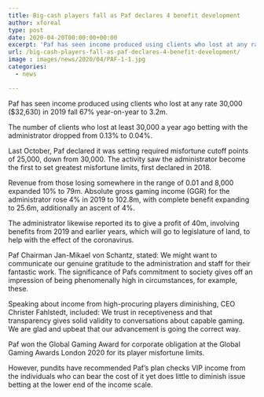 ```yaml
---
title: Big-cash players fall as Paf declares 4 benefit development
author: xforeal 
type: post
date: 2020-04-20T00:00:00+00:00
excerpt: 'Paf has seen income produced using clients who lost at any rate 30,000 ($32,630) in 2019 fall 67&amp;percnt; year-on-year to 3 '
url: /big-cash-players-fall-as-paf-declares-4-benefit-development/
image : images/news/2020/04/PAF-1-1.jpg
categories:
  - news

---
```

Paf has seen income produced using clients who lost at any rate 30,000 ($32,630) in 2019 fall 67&percnt; year-on-year to 3.2m. 

The number of clients who lost at least 30,000 a year ago betting with the administrator dropped from 0.13&percnt; to 0.04&percnt;. 

Last October, Paf declared it was setting required misfortune cutoff points of 25,000, down from 30,000. The activity saw the administrator become the first to set greatest misfortune limits, first declared in 2018. 

Revenue from those losing somewhere in the range of 0.01 and 8,000 expanded 10&percnt; to 79m. Absolute gross gaming income (GGR) for the administrator rose 4&percnt; in 2019 to 102.8m, with complete benefit expanding to 25.6m, additionally an ascent of 4&percnt;. 

The administrator likewise reported its to give a profit of 40m, involving benefits from 2019 and earlier years, which will go to legislature of land, to help with the effect of the coronavirus. 

Paf Chairman Jan-Mikael von Schantz, stated: We might want to communicate our genuine gratitude to the administration and staff for their fantastic work. The significance of Pafs commitment to society gives off an impression of being phenomenally high in circumstances, for example, these. 

Speaking about income from high-procuring players diminishing, CEO Christer Fahlstedt, included: We trust in receptiveness and that transparency gives solid validity to conversations about capable gaming. We are glad and upbeat that our advancement is going the correct way. 

Paf won the Global Gaming Award for corporate obligation at the Global Gaming Awards London 2020 for its player misfortune limits. 

However, pundits have recommended Paf&#8217;s plan checks VIP income from the individuals who can bear the cost of it yet does little to diminish issue betting at the lower end of the income scale.